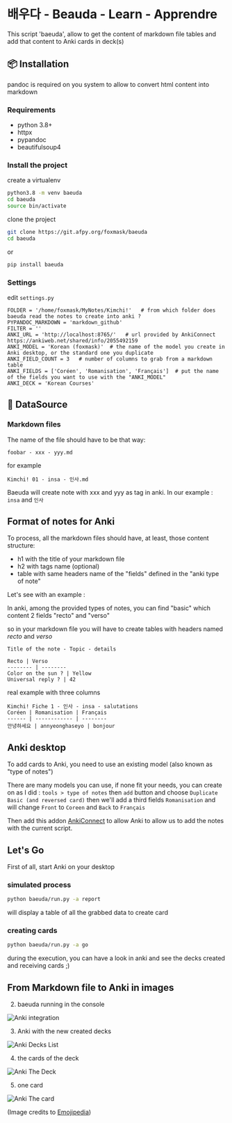 # 배우다 - Beauda - Learn - Apprendre

This script 'baeuda', allow to get the content of markdown file tables and add that content to Anki cards in deck(s) 


## :package: Installation

pandoc is required on you system to allow to convert html content into markdown

### Requirements 

* python 3.8+
* httpx
* pypandoc
* beautifulsoup4

### Install the project

create a virtualenv

```bash
python3.8 -m venv baeuda
cd baeuda
source bin/activate
```

clone the project

```bash
git clone https://git.afpy.org/foxmask/baeuda
cd baeuda
```
or 
```bash
pip install baeuda
```

### Settings

edit `settings.py`

```
FOLDER = '/home/foxmask/MyNotes/Kimchi!'   # from which folder does baeuda read the notes to create into anki ?
PYPANDOC_MARKDOWN = 'markdown_github'
FILTER = ''
ANKI_URL = 'http://localhost:8765/'   # url provided by AnkiConnect https://ankiweb.net/shared/info/2055492159
ANKI_MODEL = 'Korean (foxmask)'  # the name of the model you create in Anki desktop, or the standard one you duplicate
ANKI_FIELD_COUNT = 3   # number of columns to grab from a markdown table
ANKI_FIELDS = ['Coréen', 'Romanisation', 'Français']  # put the name of the fields you want to use with the "ANKI_MODEL"
ANKI_DECK = 'Korean Courses'
```



## :dvd: DataSource

### Markdown files

The name of the file should have to be that way:

`foobar - xxx - yyy.md`

for example 

`Kimchi! 01 - insa - 인사.md`

Baeuda will create note with xxx and yyy as tag in anki. 
In our example : `insa` and `인사` 

## Format of notes for Anki 

To process, all the markdown files should have, at least, those content structure:

* h1 with the title of your markdown file
* h2 with tags name (optional) 
* table with same headers name of the "fields" defined in the "anki type of note"

Let's see with an example :

In anki, among the provided types of notes, you can find "basic" which content 2 fields "recto" and "verso"

so in your markdown file you will have to create tables with headers named *recto* and *verso* 


```
Title of the note - Topic - details

Recto | Verso 
-------- | --------
Color on the sun ? | Yellow
Universal reply ? | 42
```

real example with three columns
```
Kimchi! Fiche 1 - 인사 - insa - salutations
Coréen | Romanisation | Français
------ | ------------ | --------
안녕하세요 | annyeonghaseyo | bonjour

```


## Anki desktop

To add cards to Anki, you need to use an existing model (also known as "type of notes") 

There are many models you can use, if none fit your needs, you can create on as I did : 
`tools > type of notes` then `add` button and choose `Duplicate Basic (and reversed card)` then we'll add a third fields `Romanisation` and will change `Front` to `Coreen` and `Back` to `Français`

Then add this addon [AnkiConnect](https://foosoft.net/projects/anki-connect/index.html#installation) to allow Anki to allow us to add the notes with the current script.



## Let's Go 

First of all, start Anki on your desktop

### simulated process

```bash
python baeuda/run.py -a report
```
will display a table of all the grabbed data to create card


### creating cards

```bash
python baeuda/run.py -a go
```

during the execution, you can have a look in anki and see the decks created and receiving cards ;)


## From Markdown file to Anki in images

2) baeuda running in the console 

![Anki integration](anki_integration.png)

3) Anki with the new created decks

![Anki Decks List](anki_list_decks.png)

4) the cards of the deck

![Anki The Deck](anki_deck.png)

5) one card 

![Anki The card](anki_card.png)


(Image credits to [Emojipedia](https://emojipedia.org/))
